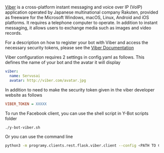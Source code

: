 [Viber](http://www.viber.com) is a cross-platform instant messaging and voice over IP (VoIP) application operated by Japanese multinational company Rakuten, provided as freeware for the Microsoft Windows, macOS, Linux, Android and iOS platforms. It requires a telephone computer to operate. In addition to instant messaging, it allows users to exchange media such as images and video records.

For a description on how to register your bot with Viber and access the necessary security tokens, please see the [Viber Documentation](https://developers.viber.com/docs/api/python-bot-api/)

Viber configuration requires 2 settings in config.yaml as follows. This defines the name of your bot and the avatar it will display
```yaml
viber:
  name: Servusai
  avatar: http://viber.com/avatar.jpg
```

In addition to need to make the security token given in the viber developer website as follows
```ini
VIBER_TOKEN = XXXXX
```

To run the Facebook client, you can use the shell script in Y-Bot scripts folder
```bash
./y-bot-viber.sh
```

Or you can use the command line 
```bash
python3 -m programy.clients.rest.flask.viber.client --config <PATH TO CONFIG> --cformat yaml --logging <PATH TO LOGGING>
```
